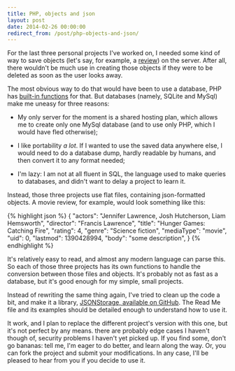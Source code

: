 ```yaml
---
title: PHP, objects and json
layout: post
date: 2014-02-26 00:00:00
redirect_from: /post/php-objects-and-json/
---
```


For the last three personal projects I've worked on, I needed some kind of way to save objects (let's say, for example, a [review][1]) on the server. After all, there wouldn't be much use in creating those objects if they were to be deleted as soon as the user looks away.

<!--more-->

The most obvious way to do that would have been to use a database, PHP has [built-in functions][2] for that. But databases (namely, SQLite and MySql) make me uneasy for three reasons:

* My only server for the moment is a shared hosting plan, which allows me to create only one MySql database (and to use only PHP, which I would have fled otherwise);

* I like portability _a lot_. If I wanted to use the saved data anywhere else, I would need to do a database dump, hardly readable by humans, and then convert it to any format needed;

* I'm lazy: I am not at all fluent in SQL, the language used to make queries to databases, and didn't want to delay a project to learn it.

Instead, those three projects use flat files, containing json-formatted objects. A movie review, for example, would look something like this:

{% highlight json %}
    {
       "actors": "Jennifer Lawrence, Josh Hutcherson, Liam Hemsworth",
       "director": "Francis Lawrence",
       "title": "Hunger Games: Catching Fire",
       "rating": 4,
       "genre": "Science fiction",
       "mediaType": "movie",
       "uid": 0,
       "lastmod": 1390428994,
       "body": "some description",
    }
{% endhighlight %}

It's relatively easy to read, and almost any modern language can parse this. So each of those three projects has its own functions to handle the conversion between those files and objects. It's probably not as fast as a database, but it's good enough for my simple, small projects.

Instead of rewriting the same thing again, I've tried to clean up the code a bit, and make it a library, [JSONStorage, available on GitHub][3]. The Read Me file and its examples should be detailed enough to understand how to use it.

It work, and I plan to replace the different project's version with this one, but it's not perfect by any means. there are probably edge cases I haven't though of, security problems I haven't yet picked up. If you find some, don't go bananas: tell me, I'm eager to do better, and learn along the way. Or, you can fork the project and submit your modifications. In any case, I'll be pleased to hear from you if you decide to use it.


[1]: http://reviews.amyparent.com/?media=movie&id=0
[2]: http://uk1.php.net/PDO
[3]: https://github.com/amyinorbit/JSONStorage